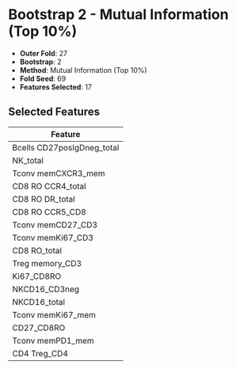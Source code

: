 # Bootstrap 2 - Mutual Information (Top 10%)

- **Outer Fold**: 27
- **Bootstrap**: 2
- **Method**: Mutual Information (Top 10%)
- **Fold Seed**: 69
- **Features Selected**: 17

## Selected Features

| Feature |
|---------|
| Bcells CD27posIgDneg_total |
| NK_total |
| Tconv memCXCR3_mem |
| CD8 RO CCR4_total |
| CD8 RO DR_total |
| CD8 RO CCR5_CD8 |
| Tconv memCD27_CD3 |
| Tconv memKi67_CD3 |
| CD8 RO_total |
| Treg memory_CD3 |
| Ki67_CD8RO |
| NKCD16_CD3neg |
| NKCD16_total |
| Tconv memKi67_mem |
| CD27_CD8RO |
| Tconv memPD1_mem |
| CD4 Treg_CD4 |
